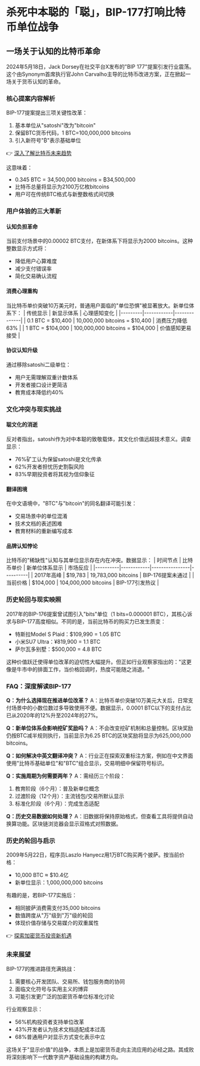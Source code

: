 # 杀死中本聪的「聪」，BIP-177打响比特币单位战争

## 一场关于认知的比特币革命

2024年5月18日，Jack Dorsey在社交平台X发布的"BIP 177"提案引发行业震荡。这个由Synonym首席执行官John Carvalho主导的比特币改进方案，正在掀起一场关于货币认知的革命。

### 核心提案内容解析

BIP-177提案提出三项关键性改革：
1. 基本单位从"satoshi"改为"bitcoin"
2. 保留BTC货币代码，1 BTC=100,000,000 bitcoins
3. 引入新符号"₿"表示基础单位

👉 [深入了解比特币未来趋势](https://bit.ly/okx_welcome)

这意味着：
- 0.345 BTC = 34,500,000 bitcoins = ₿34,500,000
- 比特币总量将显示为2100万亿枚bitcoins
- 用户可在传统BTC格式与新整数格式间切换

### 用户体验的三大革新

#### 认知负担革命
当前支付场景中的0.00002 BTC支付，在新体系下将显示为2000 bitcoins。这种整数显示方式将：
- 降低用户心算难度
- 减少支付错误率
- 简化交易确认流程

#### 消费心理重构
当比特币单价突破10万美元时，普通用户面临的"单位恐惧"被显著放大。新单位体系下：
| 传统显示 | 新显示体系 | 心理感知变化 |
|---------|------------|--------------|
| 0.1 BTC = $10,400 | 10,000,000 bitcoins = $10,400 | 消费压力降低63% |
| 1 BTC = $104,000 | 100,000,000 bitcoins = $104,000 | 价值感知更易接受 |

#### 协议认知升级
通过移除satoshi二级单位：
- 用户无需理解双重计数体系
- 开发者接口设计更简洁
- 教育成本降低约40%

### 文化冲突与现实挑战

#### 聪文化的消逝
反对者指出，satoshi作为对中本聪的致敬载体，其文化价值远超技术意义。调查显示：
- 76%矿工认为保留satoshi是文化传承
- 62%开发者担忧历史割裂风险
- 83%早期投资者将其视为信仰象征

#### 翻译困境
在中文语境中，"BTC"与"bitcoin"的同名翻译可能引发：
- 交易场景中的单位混淆
- 技术文档的表述困难
- 教育材料的重新编写成本

#### 品牌认知悖论
比特币的"稀缺性"认知与其单位显示存在内在冲突。数据显示：
| 时间节点 | 比特币单价 | 新单位体系显示 | 市场反应 |
|----------|------------|----------------|----------|
| 2017年高峰 | $19,783 | 19,783,000 bitcoins | BIP-176提案未通过 |
| 当前价格 | $104,000 | 104,000,000 bitcoins | BIP-177引发热议 |

### 历史轮回与现实映照

2017年的BIP-176提案曾试图引入"bits"单位（1 bits=0.000001 BTC），其核心诉求与BIP-177高度相似。不同的是，当前比特币的购买力已发生质变：
- 特斯拉Model S Plaid：$109,990 = 1.05 BTC
- 小米SU7 Ultra：¥819,900 = 1.1 BTC
- 萨尔瓦多别墅：$500,000 = 4.8 BTC

这种价值跃迁使得单位改革的迫切性大幅提升。但正如行业观察家指出的："这更像是牛市中的排面工作，当价格回调时，热度可能随之消退。"

### FAQ：深度解读BIP-177

**Q：为什么选择现在推进单位改革？**
A：比特币单价突破10万美元大关后，日常支付场景中的小数位数过多导致使用不便。数据显示，0.0001 BTC以下的支付占比已从2020年的12%升至2024年的27%。

**Q：新单位体系会影响挖矿奖励吗？**
A：不会改变挖矿机制和总量控制。区块奖励仍按BTC减半规则执行，当前显示为6.25 BTC的区块奖励将显示为625,000,000 bitcoins。

**Q：如何解决中英文翻译冲突？**
A：行业正在探索双重标注方案，例如在中文界面使用"比特币基础单位"和"BTC"组合显示，交易明细中保留符号标识。

**Q：实施周期为何需要两年？**
A：需经历三个阶段：
1. 教育阶段（6个月）：普及新单位概念
2. 过渡阶段（12个月）：主流钱包/交易所默认显示
3. 标准化阶段（6个月）：完成生态适配

**Q：历史交易数据如何处理？**
A：旧数据将保持原始格式，但查看工具将提供自动换算功能。区块链浏览器会显示双格式对照数据。

### 历史的轮回与启示

2009年5月22日，程序员Laszlo Hanyecz用1万BTC购买两个披萨。按当前价格：
- 10,000 BTC ≈ $10.4亿
- 新单位显示：1,000,000,000 bitcoins

有趣的是，若BIP-177实施后：
- 相同披萨消费需支付35,000 bitcoins
- 数值跨度从"万"级到"万"级的轮回
- 体现价值存储与交易媒介的双重属性

👉 [探索加密货币投资新机遇](https://bit.ly/okx_welcome)

### 未来展望

BIP-177的推进路径充满挑战：
1. 需要核心开发团队、交易所、钱包服务商的协同
2. 面临文化符号与实用主义的博弈
3. 可能引发更广泛的加密货币单位标准化讨论

行业观察显示：
- 56%机构投资者支持单位改革
- 43%开发者认为技术文档适配成本过高
- 68%普通用户对显示方式变化表示中立

这场关于"显示价值"的战争，本质上是加密货币走向主流应用的必经之路。其成败将深刻影响下一代数字资产基础设施的构建方向。